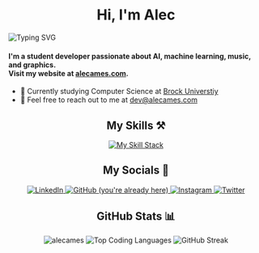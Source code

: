 <h1 align="center">Hi, I'm Alec</h1>
<img src="https://readme-typing-svg.herokuapp.com?font=Fira+Code&pause=1000&color=6a9955&width=435&lines=%2F%2F+AI+%26+machine+learning+enthusiast;%2F%2F+musician;%2F%2F+computer+science+student" alt="Typing SVG" />
<h4>I'm a student developer passionate about AI, machine learning, music, and graphics. <br>Visit my website at <a title="Personal Website" href="https://alecames.com">alecames.com</a>.</h4>

- 🏫 Currently studying Computer Science at [Brock Universtiy](https://brocku.ca)
- 📧 Feel free to reach out to me at [dev@alecames.com](mailto:dev@alecames.com)
  
  
<h2 align="center">My Skills ⚒️</h2>
<p align="center">
  <a href="https://skillicons.dev/">
    <img title="My Skill Stack" src="https://skillicons.dev/icons?i=py,visualstudio,vscode,java,js,ts,html,css,svelte,netlify,cpp,c,git,github,androidstudio,kotlin,rust,mongodb,sqlite,mysql,firebase,postgres,react,nodejs,bash,linux,vercel,gcp,pytorch,tailwind,docker,idea,latex,arduino,processing,ai,ps,pr,ae,blender&perline=10" />
  </a>
</p>

<h2 align="center">My Socials 🔗</h2>
<p align="center">
	<a href="https://linkedin.com/in/alecames/">
    <img title="LinkedIn" src="https://skillicons.dev/icons?i=linkedin" />
  </a>
	<a href="https://github.com/alecames/">
	<img title="GitHub (you're already here)" src="https://skillicons.dev/icons?i=github" />
	</a>
  <a href="https://instagram.com/alec.ames/">
    <img title="Instagram" src="https://skillicons.dev/icons?i=instagram" />
  </a>
  <a href="https://twitter.com/alecames/">
	<img title="Twitter" src="https://skillicons.dev/icons?i=twitter" />
	</a>
</p>

<h2 align="center">GitHub Stats 📊</h2>
<div align="center">
<img title="GitHub Stats" src="https://githubstats.alecames.com/api?username=alecames&show_icons=true&locale=en&theme=dark&hide_border=true&bg_color=00000000" alt="alecames" />

<img title="Top Coding Languages" src="https://githubstats.alecames.com/api/top-langs?username=alecames&show_icons=true&locale=en&layout=compact&theme=dark&hide_border=true&bg_color=00000000" />
<!-- <img src="https://github-profile-trophy.vercel.app/?username=alecames&theme=onedark&no-frame=true&no-bg=true" /> -->
<img title="GitHub Streak" src="https://streak-stats.demolab.com?user=alecames&theme=highcontrast&hide_border=true&background=DD272700" />
<!-- <img style="float:right; transition: float 0.33s ease;" src="https://githubstats.alecames.com/api/wakatime?username=alecames" alt="alecames" /> -->
</div>
